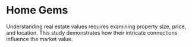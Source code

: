 # Home Gems

Understanding real estate values requires examining property size, price, and location. This study demonstrates how their intricate connections influence the market value.